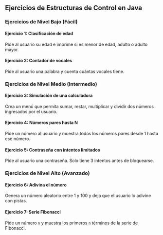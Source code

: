 ## Ejercicios de Estructuras de Control en Java

### Ejercicios de Nivel Bajo (Fácil)

#### Ejercicio 1: Clasificación de edad
Pide al usuario su edad e imprime si es menor de edad, adulto o adulto mayor.

#### Ejercicio 2: Contador de vocales
Pide al usuario una palabra y cuenta cuántas vocales tiene.

### Ejercicios de Nivel Medio (Intermedio)

#### Ejercicio 3: Simulación de una calculadora
Crea un menú que permita sumar, restar, multiplicar y dividir dos números ingresados por el usuario.

#### Ejercicio 4: Números pares hasta N
Pide un número al usuario y muestra todos los números pares desde 1 hasta ese número.

#### Ejercicio 5: Contraseña con intentos limitados
Pide al usuario una contraseña. Solo tiene 3 intentos antes de bloquearse.

### Ejercicios de Nivel Alto (Avanzado)

#### Ejercicio 6: Adivina el número
Genera un número aleatorio entre 1 y 100 y deja que el usuario lo adivine con pistas.

#### Ejercicio 7: Serie Fibonacci
Pide un número `n` y muestra los primeros `n` términos de la serie de Fibonacci.
